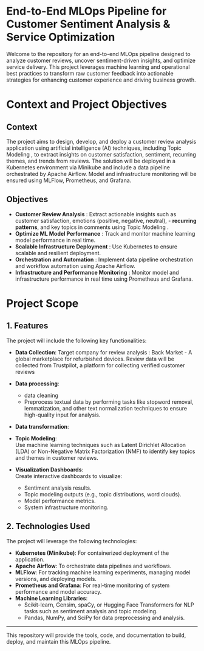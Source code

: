 # End-to-End MLOps Pipeline for Customer Sentiment Analysis & Service Optimization

Welcome to the repository for an end-to-end MLOps pipeline designed to analyze customer reviews, uncover sentiment-driven insights, and optimize service delivery. This project leverages machine learning and operational best practices to transform raw customer feedback into actionable strategies for enhancing customer experience and driving business growth.

# Context and Project Objectives

## Context
The project aims to design, develop, and deploy a customer review analysis application using artificial intelligence (AI) techniques, including Topic Modeling , to extract insights on customer satisfaction, sentiment, recurring themes, and trends from reviews. The solution will be deployed in a Kubernetes environment via Minikube and include a data pipeline orchestrated by Apache Airflow. Model and infrastructure monitoring will be ensured using MLFlow, Prometheus, and Grafana.

## Objectives

- **Customer Review Analysis** : Extract actionable insights such as customer satisfaction, emotions (positive, negative, neutral), - **recurring patterns**, and key topics in comments using Topic Modeling .
- **Optimize ML Model Performance** : Track and monitor machine learning model performance in real time.
- **Scalable Infrastructure Deployment** : Use Kubernetes to ensure scalable and resilient deployment.
- **Orchestration and Automation** : Implement data pipeline orchestration and workflow automation using Apache Airflow.
- **Infrastructure and Performance Monitoring** : Monitor model and infrastructure performance in real time using Prometheus and Grafana.

# Project Scope

## 1. Features
The project will include the following key functionalities:

- **Data Collection**:
  Target company for review analysis : Back Market - A global marketplace for refurbished devices.
  Review data will be collected from Trustpilot, a platform for collecting verified customer reviews
  
- **Data processing**:  
  - data cleaning
  - Preprocess textual data by performing tasks like stopword removal, lemmatization, and other text normalization techniques to ensure high-quality input for analysis.

- **Data transformation**:

- **Topic Modeling**:  
  Use machine learning techniques such as Latent Dirichlet Allocation (LDA) or Non-Negative Matrix Factorization (NMF) to identify key topics and themes in customer reviews.

- **Visualization Dashboards**:  
  Create interactive dashboards to visualize:
  - Sentiment analysis results.
  - Topic modeling outputs (e.g., topic distributions, word clouds).
  - Model performance metrics.
  - System infrastructure monitoring.

## 2. Technologies Used
The project will leverage the following technologies:

- **Kubernetes (Minikube)**: For containerized deployment of the application.
- **Apache Airflow**: To orchestrate data pipelines and workflows.
- **MLFlow**: For tracking machine learning experiments, managing model versions, and deploying models.
- **Prometheus and Grafana**: For real-time monitoring of system performance and model accuracy.
- **Machine Learning Libraries**:  
  - Scikit-learn, Gensim, spaCy, or Hugging Face Transformers for NLP tasks such as sentiment analysis and topic modeling.
  - Pandas, NumPy, and SciPy for data preprocessing and analysis.
---

This repository will provide the tools, code, and documentation to build, deploy, and maintain this MLOps pipeline. 
